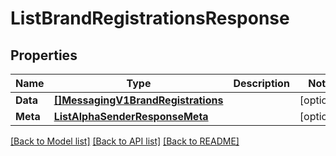 # ListBrandRegistrationsResponse

## Properties

Name | Type | Description | Notes
------------ | ------------- | ------------- | -------------
**Data** | [**[]MessagingV1BrandRegistrations**](MessagingV1BrandRegistrations.md) |  |[optional] 
**Meta** | [**ListAlphaSenderResponseMeta**](ListAlphaSenderResponseMeta.md) |  |[optional] 

[[Back to Model list]](../README.md#documentation-for-models) [[Back to API list]](../README.md#documentation-for-api-endpoints) [[Back to README]](../README.md)


